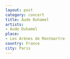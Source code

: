 ```yaml
---
layout: post
category: concert
title: Aude Duhamel
artists: 
- Aude Duhamel
place: 
- Les Arènes de Montmartre
country: France
city: Paris
---
```


